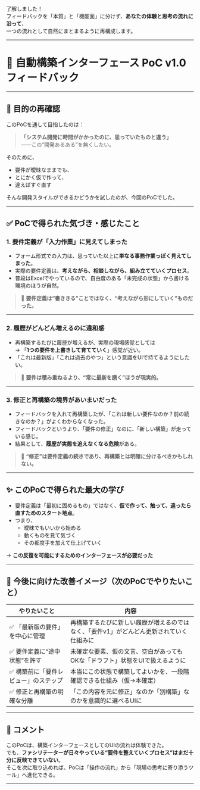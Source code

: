 了解しました！  
フィードバックを「本質」と「機能面」に分けず、**あなたの体験と思考の流れに沿って**、  
一つの流れとして自然にまとまるように再構成します。

---

# 📝 自動構築インターフェース PoC v1.0 フィードバック

---

## 🎯 目的の再確認

このPoCを通して目指したのは：

> **「システム開発に時間がかかったのに、思っていたものと違う」**  
> ――この“開発あるある”を無くしたい。

そのために、
- 要件が曖昧なままでも、
- とにかく仮で作って、
- 違えばすぐ直す

そんな開発スタイルができるかどうかを試したのが、今回のPoCでした。

---

## ✅ PoCで得られた気づき・感じたこと

### 1. 要件定義が「入力作業」に見えてしまった

- フォーム形式での入力は、思っていた以上に**単なる事務作業っぽく見えてしまった**。
- 実際の要件定義は、**考えながら、相談しながら、組み立てていくプロセス**。
- 普段はExcelでやっているので、自由度のある「未完成の状態」から書ける環境のほうが自然。

> 🧠 **要件定義は“書ききる”ことではなく、“考えながら形にしていく”ものだった。**

---

### 2. 履歴がどんどん増えるのに違和感

- 再構築するたびに履歴が増えるが、実際の現場感覚としては  
  → 「**1つの要件を上書きして育てていく**」感覚が近い。
- 「これは最新版」「これは過去のやつ」という意識をUIで持てるようにしたい。

> 🧠 **要件は積み重ねるより、“常に最新を磨く”ほうが現実的。**

---

### 3. 修正と再構築の境界があいまいだった

- フィードバックを入れて再構築したが、「これは新しい要件なのか？前の続きなのか？」がよくわからなくなった。
- フィードバックというより、「要件の修正」なのに、「新しい構築」が走っている感じ。
- 結果として、**履歴が実態を追えなくなる危険**がある。

> 🧠 **“修正”は要件定義の続きであり、再構築とは明確に分けるべきかもしれない。**

---

## ✨ このPoCで得られた最大の学び

- 要件定義は「最初に固めるもの」ではなく、**仮で作って、触って、違ったら直すためのスタート地点**。
- つまり、
  - 曖昧でもいいから始める
  - 動くものを見て気づく
  - その都度手を加えて仕上げていく

→ **この反復を可能にするためのインターフェースが必要だった**

---

## 🔄 今後に向けた改善イメージ（次のPoCでやりたいこと）

| やりたいこと                         | 内容                                                                                     |
| ------------------------------------ | ---------------------------------------------------------------------------------------- |
| ✅ 「最新版の要件」を中心に管理       | 再構築するたびに新しい履歴が増えるのではなく、「要件v1」がどんどん更新されていく仕組みに |
| ✅ 要件定義に“途中状態”を許す         | 未確定な要素、仮の文言、空白があってもOKな「ドラフト」状態をUIで扱えるように             |
| ✅ 構築前に「要件レビュー」のステップ | 本当にこの状態で構築してよいかを、一段階確認できる仕組み（仮→本確定）                    |
| ✅ 修正と再構築の明確な分離           | 「この内容を元に修正」なのか「別構築」なのかを意識的に選べるUIに                         |

---

## 💬 コメント

このPoCは、構築インターフェースとしてのUIの流れは体験できた。  
でも、**ファシリテーターが日々やっている“要件を整えていくプロセス”はまだ十分に反映できていない**。  
そこを次に取り込めれば、PoCは「操作の流れ」から「現場の思考に寄り添うツール」へ進化できる。

---